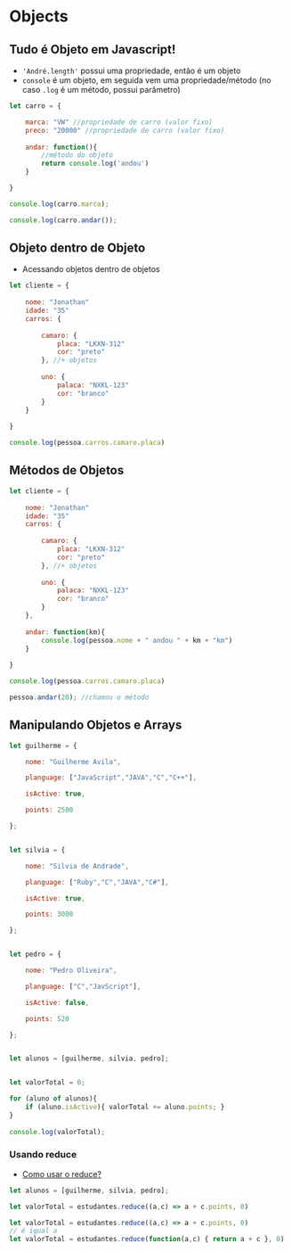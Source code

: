 # Objects
## Tudo é Objeto em Javascript!
- ``'André.length'`` possui uma propriedade, então é um objeto
- ``console`` é um objeto, em seguida vem uma propriedade/método (no caso ``.log`` é um método, possui parâmetro)
```js
let carro = {

	marca: "VW" //propriedade de carro (valor fixo)
	preco: "20000" //propriedade de carro (valor fixo)
	
	andar: function(){
		//método do objeto
		return console.log('andou')
	}

}

console.log(carro.marca); 

console.log(carro.andar());

```

## Objeto dentro de Objeto
- Acessando objetos dentro de objetos
```js
let cliente = {
	
	nome: "Jonathan"
	idade: "35"
	carros: { 
		
		camaro: {
			placa: "LKXN-312"
			cor: "preto"
		}, //+ objetos
		
		uno: {
			palaca: "NXKL-123"
			cor: "branco"
		}
	}
	
}

console.log(pessoa.carros.camaro.placa)

```

## Métodos de Objetos
```js
let cliente = {
	
	nome: "Jonathan"
	idade: "35"
	carros: { 
		
		camaro: {
			placa: "LKXN-312"
			cor: "preto"
		}, //+ objetos
		
		uno: {
			palaca: "NXKL-123"
			cor: "branco"
		}
	},
	
	andar: function(km){
		console.log(pessoa.nome + " andou " + km + "km")
	}
	
}

console.log(pessoa.carros.camaro.placa)

pessoa.andar(20); //chamou o método
```

## Manipulando Objetos e Arrays
```js
let guilherme = {

    nome: "Guilherme Avila",

    planguage: ["JavaScript","JAVA","C","C++"],

    isActive: true,

    points: 2500

};


let silvia = {

    nome: "Silvia de Andrade",

    planguage: ["Ruby","C","JAVA","C#"],

    isActive: true,

    points: 3000

};


let pedro = {

    nome: "Pedro Oliveira",

    planguage: ["C","JavScript"],

    isActive: false,

    points: 520

};


let alunos = [guilherme, silvia, pedro];


let valorTotal = 0;

for (aluno of alunos){
    if (aluno.isActive){ valorTotal += aluno.points; }
}
  
console.log(valorTotal);
```

### Usando reduce
- [Como usar o reduce?](/JS/reduce) 

```js
let alunos = [guilherme, silvia, pedro];

let valorTotal = estudantes.reduce((a,c) => a + c.points, 0)
```

```js 
let valorTotal = estudantes.reduce((a,c) => a + c.points, 0)
// é igual a 
let valorTotal = estudantes.reduce(function(a,c) { return a + c }, 0)
```

